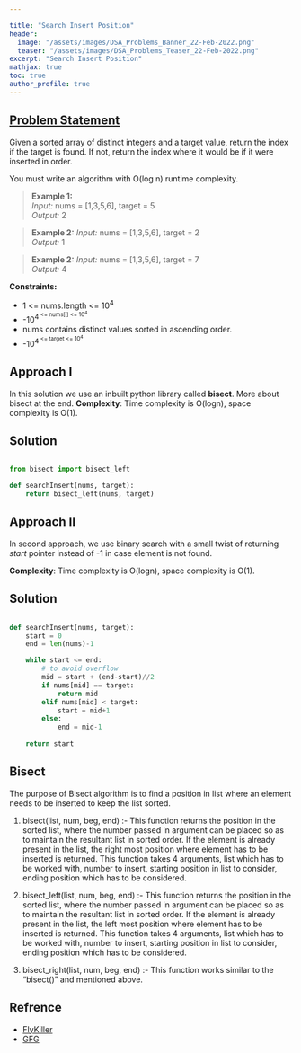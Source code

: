 ```yaml
---

title: "Search Insert Position"
header:
  image: "/assets/images/DSA_Problems_Banner_22-Feb-2022.png"
  teaser: "/assets/images/DSA_Problems_Teaser_22-Feb-2022.png"
excerpt: "Search Insert Position"
mathjax: true
toc: true
author_profile: true
---
```


## [Problem Statement](https://leetcode.com/problems/search-insert-position/)

Given a sorted array of distinct integers and a target value, return the index if the target is found. If not, return the index where it would be if it were inserted in order.

You must write an algorithm with O(log n) runtime complexity.

> **Example 1:** <br />
*Input:* nums = [1,3,5,6], target = 5<br />
*Output:* 2<br />

> **Example 2:**
*Input:* nums = [1,3,5,6], target = 2<br />
*Output:* 1<br />

> **Example 2:**
*Input:* nums = [1,3,5,6], target = 7<br />
*Output:* 4<br />

**Constraints:**
* 1 <= nums.length <= 10<sup>4<sup/>
* -10<sup>4<sup/> <= nums[i] <= 10<sup>4<sup/>
* nums contains distinct values sorted in ascending order.
* -10<sup>4<sup/> <= target <= 10<sup>4<sup/>


## Approach I

In this solution we use an inbuilt python library called **bisect**. More about bisect at the end.
**Complexity**: Time complexity is O(logn), space complexity is O(1).


## Solution
```python

from bisect import bisect_left

def searchInsert(nums, target):
    return bisect_left(nums, target)

```

## Approach II

In second approach, we use binary search with a small twist of returning *start* pointer instead of -1 in case element is not found.

**Complexity**: Time complexity is O(logn), space complexity is O(1).


## Solution
```python

def searchInsert(nums, target):
    start = 0
    end = len(nums)-1

    while start <= end:
        # to avoid overflow
        mid = start + (end-start)//2
        if nums[mid] == target:
            return mid
        elif nums[mid] < target:
            start = mid+1
        else:
            end = mid-1
    
    return start

```


## Bisect
The purpose of Bisect algorithm is to find a position in list where an element needs to be inserted to keep the list sorted.

1. bisect(list, num, beg, end) :- This function returns the position in the sorted list, where the number passed in argument can be placed so as to maintain the resultant list in sorted order. If the element is already present in the list, the right most position where element has to be inserted is returned. This function takes 4 arguments, list which has to be worked with, number to insert, starting position in list to consider, ending position which has to be considered.

2. bisect_left(list, num, beg, end) :- This function returns the position in the sorted list, where the number passed in argument can be placed so as to maintain the resultant list in sorted order. If the element is already present in the list, the left most position where element has to be inserted is returned. This function takes 4 arguments, list which has to be worked with, number to insert, starting position in list to consider, ending position which has to be considered.

3. bisect_right(list, num, beg, end) :- This function works similar to the “bisect()” and mentioned above.

## Refrence
* [FlyKiller](https://flykiller.github.io/leetcode/0035)
* [GFG](https://www.geeksforgeeks.org/bisect-algorithm-functions-in-python/)